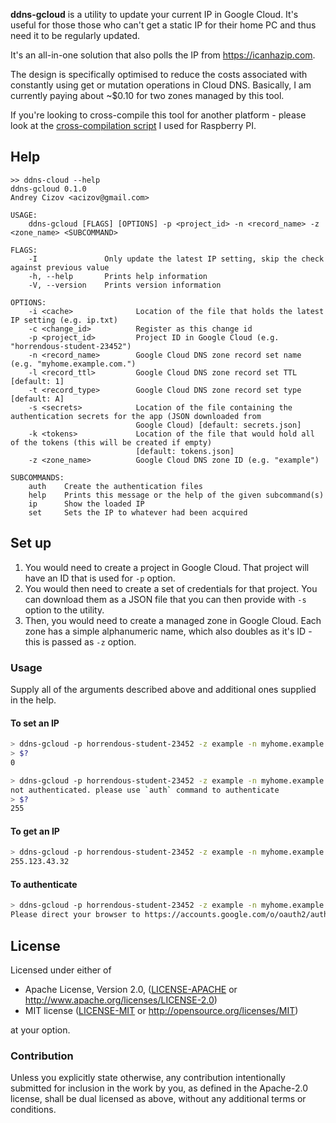 **ddns-gcloud** is a utility to update your current IP in Google Cloud. It's useful for those
those who can't get a static IP for their home PC and thus need it to be regularly updated.

It's an all-in-one solution that also polls the IP from https://icanhazip.com.

The design is specifically optimised to reduce the costs associated with constantly
using get or mutation operations in Cloud DNS. Basically, I am currently paying about ~$0.10
for two zones managed by this tool.

If you're looking to cross-compile this tool for another platform - please look at the
[cross-compilation script](./build-armhf) I used for Raspberry PI.

## Help

```text
>> ddns-cloud --help
ddns-gcloud 0.1.0
Andrey Cizov <acizov@gmail.com>

USAGE:
    ddns-gcloud [FLAGS] [OPTIONS] -p <project_id> -n <record_name> -z <zone_name> <SUBCOMMAND>

FLAGS:
    -I               Only update the latest IP setting, skip the check against previous value
    -h, --help       Prints help information
    -V, --version    Prints version information

OPTIONS:
    -i <cache>              Location of the file that holds the latest IP setting (e.g. ip.txt)
    -c <change_id>          Register as this change id
    -p <project_id>         Project ID in Google Cloud (e.g. "horrendous-student-23452")
    -n <record_name>        Google Cloud DNS zone record set name (e.g. "myhome.example.com.")
    -l <record_ttl>         Google Cloud DNS zone record set TTL [default: 1]
    -t <record_type>        Google Cloud DNS zone record set type [default: A]
    -s <secrets>            Location of the file containing the authentication secrets for the app (JSON downloaded from
                            Google Cloud) [default: secrets.json]
    -k <tokens>             Location of the file that would hold all of the tokens (this will be created if empty)
                            [default: tokens.json]
    -z <zone_name>          Google Cloud DNS zone ID (e.g. "example")

SUBCOMMANDS:
    auth    Create the authentication files
    help    Prints this message or the help of the given subcommand(s)
    ip      Show the loaded IP
    set     Sets the IP to whatever had been acquired
```

## Set up

 1. You would need to create a project in Google Cloud. That project will have an ID that is used
    for `-p` option.
 1. You would then need to create a set of credentials for that project. You can download them as a JSON file that you
    can then provide with `-s` option to the utility.
 2. Then, you would need to create a managed zone in Google Cloud. Each zone has a simple alphanumeric name,
    which also doubles as it's ID - this is passed as `-z` option.

### Usage

Supply all of the arguments described above and additional ones supplied in the help.

#### To set an IP

```bash
> ddns-gcloud -p horrendous-student-23452 -z example -n myhome.example.com. set
> $?
0
```

```bash
> ddns-gcloud -p horrendous-student-23452 -z example -n myhome.example.com. set
not authenticated. please use `auth` command to authenticate
> $?
255
```

#### To get an IP

```bash
> ddns-gcloud -p horrendous-student-23452 -z example -n myhome.example.com. ip
255.123.43.32
```

#### To authenticate

```bash
> ddns-gcloud -p horrendous-student-23452 -z example -n myhome.example.com. auth
Please direct your browser to https://accounts.google.com/o/oauth2/auth?<LONG_URL>, follow the instructions and enter the code displayed here:
```


## License

Licensed under either of

 * Apache License, Version 2.0, ([LICENSE-APACHE](LICENSE-APACHE) or
         http://www.apache.org/licenses/LICENSE-2.0)
 * MIT license ([LICENSE-MIT](LICENSE-MIT) or http://opensource.org/licenses/MIT)

at your option.

### Contribution

Unless you explicitly state otherwise, any contribution intentionally submitted for inclusion in the
work by you, as defined in the Apache-2.0 license, shall be dual licensed as above, without any
additional terms or conditions.